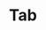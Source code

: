 ---
layout: component.njk
tags: 
    - legacy_components_de
key: tab-legacy_de
title: Tab
parent: legacy_components_de
image: legacy/overview/tab.webp
keywords: 
order: 240
---